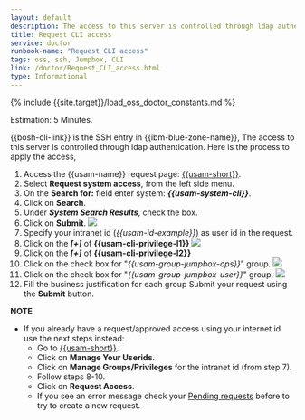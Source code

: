 ```yaml
---
layout: default
description: The access to this server is controlled through ldap authentication.Here is the process to apply the access.
title: Request CLI access
service: doctor
runbook-name: "Request CLI access"
tags: oss, ssh, Jumpbox, CLI
link: /doctor/Request_CLI_access.html
type: Informational
---
```


{% include {{site.target}}/load_oss_doctor_constants.md %}

Estimation: 5 Minutes.

{{bosh-cli-link}} is the SSH entry in {{ibm-blue-zone-name}}, The access to this server is controlled through ldap authentication. Here is the process to apply the access,

1. Access the {{usam-name}} request page: [{{usam-short}}]({{usam-link}}).
2. Select **Request system access**, from the left side menu.
3. On the **Search for:** field enter system: **_{{usam-system-cli}}_**.
4. Click on **Search**.
5. Under **_System Search Results_**, check the box.
6. Click on **Submit**.
![]({{site.baseurl}}/docs/runbooks/doctor/images/usam/ucd_id_1.png)
7. Specify your intranet id (_{{usam-id-example}}_) as user id in the request.
8. Click on the **_[+]_** of   **{{usam-cli-privilege-l1}}**
![]({{site.baseurl}}/docs/runbooks/doctor/images/usam/cli_id_2.png)
9. Click on the **_[+]_** of   **{{usam-cli-privilege-l2}}**
10. Click on the check box for  "_{{usam-group-jumpbox-ops}}_" group.
![]({{site.baseurl}}/docs/runbooks/doctor/images/usam/cli_id_3.png)
11. Click on the check box for  "_{{usam-group-jumpbox-user}}_" group.
![]({{site.baseurl}}/docs/runbooks/doctor/images/usam/cli_id_4.png)
12. Fill the business justification for each group
Submit your request using the **Submit** button.

 

**NOTE** <br>
* If you already have a request/approved access using your internet id use the next steps instead:
    * Go to [{{usam-short}}]({{usam-link-home}}).
    * Click on **Manage Your Userids**.
    * Click on **Manage Groups/Privileges** for the intranet id (from step 7).
    * Follow steps 8-10.
    * Click on **Request Access**.
    * If you see an error message check your [Pending requests]({{usam-link}}../../MyUseridsPending) before to try to create a new request.
